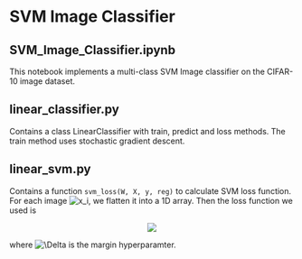 # SVM Image Classifier

## SVM_Image_Classifier.ipynb
This notebook implements a multi-class SVM Image classifier on the CIFAR-10 image dataset.

## linear_classifier.py
Contains a class LinearClassifier with train, predict and loss methods. 
The train method uses stochastic gradient descent.

## linear_svm.py
Contains a function `svm_loss(W, X, y, reg)` to calculate SVM loss function.
For each image <img src="https://latex.codecogs.com/svg.latex?x_i" title="x_i" />, we flatten it into a 1D array.
Then the loss function we used is 
<p align="center"> <img  src="https://latex.codecogs.com/svg.latex?L_i&space;=&space;\sum_{j\neq&space;y_i}&space;\left[&space;\max(0,&space;w_j^Tx_i&space;-&space;w_{y_i}^Tx_i&space;&plus;&space;\Delta)&space;\right]"></p> 
where <img src="https://latex.codecogs.com/svg.latex?\Delta" title="\Delta" /> is the margin hyperparamter.
